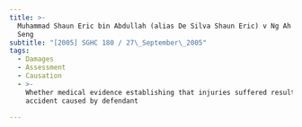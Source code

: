 ```yaml
---
title: >-
  Muhammad Shaun Eric bin Abdullah (alias De Silva Shaun Eric) v Ng Ah Tee (Chua
  Seng
subtitle: "[2005] SGHC 180 / 27\_September\_2005"
tags:
  - Damages
  - Assessment
  - Causation
  - >-
    Whether medical evidence establishing that injuries suffered resulted from
    accident caused by defendant

---
```


